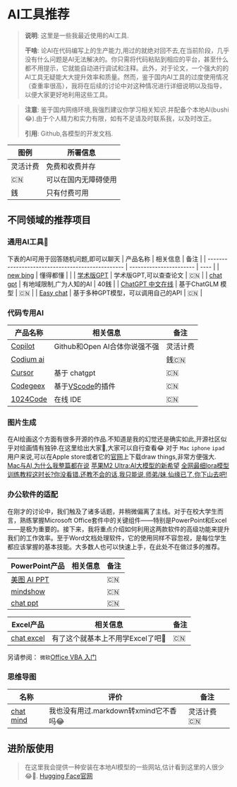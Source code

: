 # AI工具推荐
 > **说明**: 这里是一些我最近使用的AI工具.
 >
 > **干啥**: 论AI在代码编写上的生产能力,用过的就绝对回不去,在当前阶段，几乎没有什么问题是AI无法解决的。你只需将代码粘贴到相应的平台，甚至什么都不用提示，它就能自动进行调试和注释。此外，对于论文，一个强大的的AI工具无疑能大大提升效率和质量。然而，鉴于国内AI工具的过度使用情况（查重率很高），我将在后续的讨论中对这种情况进行详细说明以及指导，以便大家更好地利用这些工具。


>
 >**注意**: 鉴于国内网络环境,我强烈建议你学习相关知识.并配备个本地AI(bushi😂).由于个人精力和实力有限，如有不足请及时联系我，以及时改正。
 >
 >**引用**: Github,各模型的开发文档.

| 图例     | 所署信息             |
| -------- | -------------------- |
| 灵活计费 | 免费和收费并存       |
| 🇨🇳        | 可以在国内无障碍使用 |
| 銭       | 只有付费可用        |

## 不同领域的推荐项目

### 通用AI工具🔧

下表的AI可用于回答随机问题,即可以聊天
| 产品名称                                         | 相关信息                | 备注 |
| ------------------------------------------------ | ----------------------- | ---- |
| [new bing](https://www.bing.com/)                | 懂得都懂                |      |
| [学术版GPT](https://academic.chatwithpaper.org/) | 学术版GPT,可以查查论文 | 🇨🇳    |
| [chat gpt](https://openai.com/blog/chatgpt)      | 有地域限制,广为人知的AI | 40銭 |
| [ChatGPT 中文在线](https://codenews.cc/chatgpt)  | 基于ChatGLM 模型       | 🇨🇳    |
| [Easy chat](https://vip.easychat.work/#/chat)  | 基于多种GPT模型，可以调用自己的API       | 🇨🇳    |

### 代码专用AI

| 产品名称                                       | 相关信息                      | 备注     |
| ---------------------------------------------- | ----------------------------- | -------- |
| [Copilot](https://github.com/features/copilot) | Github和Open AI合体你说强不强 | 灵活计费 |
| [Codium ai](https://www.codium.ai/)            |                               | 銭🇨🇳      |
| [Cursor](https://www.cursor.so/)               | 基于 chatgpt                  | 🇨🇳        |
| [Codegeex](https://codegeex.cn/zh-CN)          | 基于[VScode](https://code.visualstudio.com)的插件  | 🇨🇳        |
| [1024Code](https://1024code.com/)              | 在线 IDE                      | 🇨🇳        |

### 图片生成

在AI绘画这个方面有很多开源的作品.不知道是我的幻觉还是确实如此,开源社区似乎对绘画情有独钟.在这里给出大家🔗,大家可以自行查看😂
对于 `Mac` `iphone` `ipad`用户来说,可以在Apple store或者它的[官网](https://drawthings.ai/)上下载draw things,非常方便强大.
[ Mac与AI,为什么我整篇都在说](https://www.bilibili.com/video/BV1R64y1j7N2/?share_source=copy_web&vd_source=7dedd568e65793d971e9cad855ffabfb)
[苹果M2 Ultra:AI大模型的新希望](https://www.bilibili.com/video/BV1fh4y1M7DX/?share_source=copy_web&vd_source=7dedd568e65793d971e9cad855ffabfb)
[全网最细lora模型训练教程这时长?你没看错.还教不会的话,我只能说,师弟/妹,仙缘已了,你下山去吧!](https://www.bilibili.com/video/BV1GP411U7fK/?share_source=copy_web&vd_source=7dedd568e65793d971e9cad855ffabfb)


### 办公软件的适配

在刚才的讨论中，我们触及了诸多话题，并稍微偏离了主线。对于在校大学生而言，熟练掌握Microsoft Office套件中的关键组件——特别是PowerPoint和Excel——是极为重要的。接下来，我将重点介绍如何利用这两款软件的高级功能来提升我们的工作效率。至于Word文档处理软件，它的使用同样不容忽视，是每位学生都应该掌握的基本技能。大多数人也可以快速上手，在此处不在做过多的推荐。

| PowerPoint产品                               | 相关信息 | 备注 |
| -------------------------------------------- | -------- | ---- |
| [美图 AI PPT](https://design.meitu.com/ppt/) |          | 🇨🇳    |
| [mindshow](https://mindshow.fun/#/home)      |          | 🇨🇳    |
| [chat ppt](https://chat-ppt.com/)            |          | 🇨🇳    |

| Excel产品                            | 相关信息                         | 备注 |
| ------------------------------------ | -------------------------------- | ---- |
| [chat excel](https://chatexcel.com/) | 有了这个就基本上不用学Excel了吧🎉 | 🇨🇳    |

另请参阅：
`微软`[Office VBA 入门](https://learn.microsoft.com/zh-cn/office/vba/library-reference/concepts/getting-started-with-vba-in-office)


### 思维导图

| 名称                                    | 评价                                  | 备注      |
| --------------------------------------- | ------------------------------------- | --------- |
| [chat mind](https://www.chatmind.tech/) | 我也没有用过.markdown转xmind它不香吗😂 | 灵活计费🇨🇳 |

## 进阶版使用

>在这里我会提供一种安装在本地AI模型的一些网站,估计看到这里的人很少😂👀.
>[Hugging Face官网](https://huggingface.co/)


